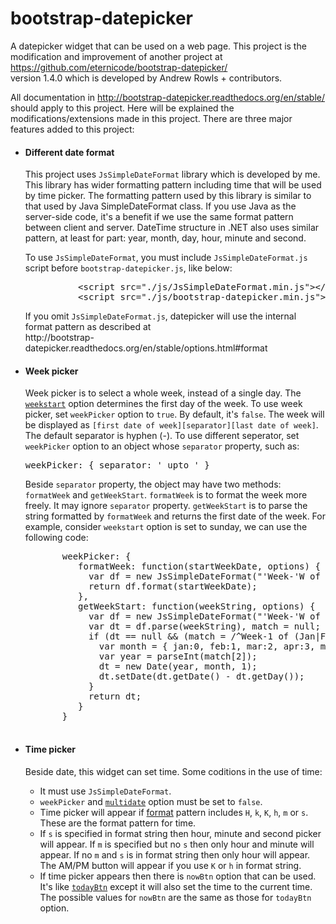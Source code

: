 # bootstrap-datepicker
A datepicker widget that can be used on a web page. This project is the modification and improvement of another project at
https://github.com/eternicode/bootstrap-datepicker/ <br/>version 1.4.0 which is developed by Andrew Rowls + contributors.

All documentation in http://bootstrap-datepicker.readthedocs.org/en/stable/ should apply to this project. Here will be explained
the modifications/extensions made in this project. There are three major features added to this project:
<ul>
  <li><h4>Different date format</h4>
    <p>This project uses <code>JsSimpleDateFormat</code> library which is developed by me. This library has wider formatting
       pattern including time that will be used by time picker. The formatting pattern used by this
       library is similar to that used by Java SimpleDateFormat class. If you use Java as the server-side code, it's a benefit
       if we use the same format pattern between client and server. DateTime structure in .NET also uses similar pattern,
       at least for part: year, month, day, hour, minute and second.
    </p>
    <p>To use <code>JsSimpleDateFormat</code>, you must include <code>JsSimpleDateFormat.js</code> script before
       <code>bootstrap-datepicker.js</code>, like below:
       <pre>
          &lt;script src="./js/JsSimpleDateFormat.min.js"&gt;&lt;/script&gt;
          &lt;script src="./js/bootstrap-datepicker.min.js"&gt;&lt;/script&gt;</pre>
       If you omit <code>JsSimpleDateFormat.js</code>, datepicker will use the internal format pattern as described at<br/>
       http://bootstrap-datepicker.readthedocs.org/en/stable/options.html#format
    </p>
  </li>
  <li><h4>Week picker</h4>
    <p>Week picker is to select a whole week, instead of a single day. The
       <a href="http://bootstrap-datepicker.readthedocs.org/en/stable/options.html#weekstart"><code>weekstart</code></a>
       option determines the first day of the week. To use week picker, set <code>weekPicker</code> option to
       <code>true</code>. By default, it's <code>false</code>. The week will be displayed as
       <code style="white-space:nowrap">[first date of week][separator][last date of week]</code>. The default separator is
       hyphen (-). To use different seperator, set <code>weekPicker</code> option to an object whose <code>separator</code>
       property, such as:
       <pre>weekPicker: { separator: ' upto ' }</pre>
       Beside <code>separator</code> property, the object may have two methods: <code>formatWeek</code> and
       <code>getWeekStart</code>. <code>formatWeek</code> is to format the week more freely. It may ignore
       <code>separator</code> property. <code>getWeekStart</code> is to parse the string formatted by <code>formatWeek</code>
       and returns the first date of the week. For example, consider <code>weekstart</code> option is set to sunday, we can use
       the following code:
       <pre>
       weekPicker: {
          formatWeek: function(startWeekDate, options) {
            var df = new JsSimpleDateFormat("'Week-'W of MMM yyyy");
            return df.format(startWeekDate);
          },
          getWeekStart: function(weekString, options) {
            var df = new JsSimpleDateFormat("'Week-'W of MMM yyyy");
            var dt = df.parse(weekString), match = null;
            if (dt == null && (match = /^Week-1 of (Jan|Feb|Mar|Apr|May|Jun|Jul|Aug|Sep|Oct|Nov|Dec) (\d{4})$/i.exec(weekString))) {
              var month = { jan:0, feb:1, mar:2, apr:3, may:4, jun:5, jul:6, aug:7, sep:8, oct:9, nov:10, dec:11 }[match[1].toLowerCase()];
              var year = parseInt(match[2]);
              dt = new Date(year, month, 1);
              dt.setDate(dt.getDate() - dt.getDay());
            }
            return dt;
          }
       }
       </pre>
    </p>
  </li>
  <li><h4>Time picker</h4>
    <p>Beside date, this widget can set time.  Some coditions in the use of time:
      <ul>
        <li>It must use <code>JsSimpleDateFormat</code>.</li>
        <li><code>weekPicker</code> and
            <a href="http://bootstrap-datepicker.readthedocs.org/en/stable/options.html#multidate"><code>multidate</code></a>
            option must be set to <code>false</code>.
        </li>
        <li>Time picker will appear if
            <a href="http://bootstrap-datepicker.readthedocs.org/en/stable/options.html#format">format</a> pattern
            includes <code>H</code>, <code>k</code>, <code>K</code>, <code>h</code>, <code>m</code> or <code>s</code>.
            These are the format pattern for time.
        </li>
        <li>If <code>s</code> is specified in format string then hour, minute and second picker will appear. If <code>m</code>
            is specified but no <code>s</code> then only hour and minute will appear. If no <code>m</code> and <code>s</code>
            is in format string then only hour will appear. The AM/PM button will appear if you use <code>K</code> or
            <code>h</code> in format string.
        </li>
        <li>If time picker appears then there is <code>nowBtn</code> option that can be used. It's like
            <a href="http://bootstrap-datepicker.readthedocs.org/en/stable/options.html#todaybtn"><code>todayBtn</code></a>
            except it will also set the time to the current time. The possible values for <code>nowBtn</code> are the same
            as those for <code>todayBtn</code> option.
        </li>
      </ul>
    </p>
  </li>
</ul>

